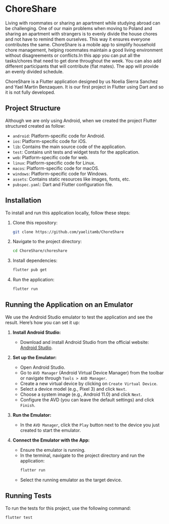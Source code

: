 # ChoreShare
Living with roommates or sharing an apartment while studying abroad can be challenging. One of our main problems when moving to Poland and sharing an apartment with strangers is to evenly divide the house chores and not have to remind them ourselves. This way it ensures everyone contributes the same. ChoreShare is a mobile app to simplify household chore management, helping roommates maintain a good living environment without disagreements or conflicts.In this app you can put all the tasks/chores that need to get done throughout the week. You can also add different participants that will contribute (flat mates). The app will provide an evenly divided schedule. 

ChoreShare is a Flutter application designed by us Noelia Sierra Sanchez and Yael Martin Benzaquen. It is our first project in Flutter using Dart and so it is not fully developed.

## Project Structure

Although we are only using Android, when we created the project Flutter structured created as follow:

- `android`: Platform-specific code for Android.
- `ios`: Platform-specific code for iOS.
- `lib`: Contains the main source code of the application.
- `test`: Contains unit tests and widget tests for the application.
- `web`: Platform-specific code for web.
- `linux`: Platform-specific code for Linux.
- `macos`: Platform-specific code for macOS.
- `windows`: Platform-specific code for Windows.
- `assets`: Contains static resources like images, fonts, etc.
- `pubspec.yaml`: Dart and Flutter configuration file.

## Installation

To install and run this application locally, follow these steps:

1. Clone this repository:
    ```bash
    git clone https://github.com/yaelitamb/ChoreShare
    ```
2. Navigate to the project directory:
    ```bash
    cd ChoreShare/choreshare
    ```
3. Install dependencies:
    ```bash
    flutter pub get
    ```
4. Run the application:
    ```bash
    flutter run
    ```

## Running the Application on an Emulator

We use the Android Studio emulator to test the application and see the result. Here’s how you can set it up:

1. **Install Android Studio:**
   - Download and install Android Studio from the official website: [Android Studio](https://developer.android.com/studio).

2. **Set up the Emulator:**
   - Open Android Studio.
   - Go to `AVD Manager` (Android Virtual Device Manager) from the toolbar or navigate through `Tools > AVD Manager`.
   - Create a new virtual device by clicking on `Create Virtual Device`.
   - Select a device model (e.g., Pixel 3) and click `Next`.
   - Choose a system image (e.g., Android 11.0) and click `Next`.
   - Configure the AVD (you can leave the default settings) and click `Finish`.

3. **Run the Emulator:**
   - In the `AVD Manager`, click the `Play` button next to the device you just created to start the emulator.

4. **Connect the Emulator with the App:**
   - Ensure the emulator is running.
   - In the terminal, navigate to the project directory and run the application:
     ```bash
     flutter run
     ```
   - Select the running emulator as the target device.

## Running Tests

To run the tests for this project, use the following command:

```bash
flutter test

